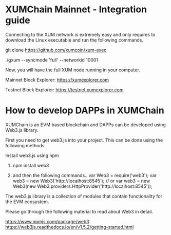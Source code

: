 # XUMChain Mainnet - Integration guide


Connecting to the XUM network is extremely easy and only requires to download the Linux executable and run the following commands.

git clone https://github.com/xumcoin/xum-exec

./gxum --syncmode 'full' --networkid 10001

Now, you will have the full XUM node running in your computer.

Mainnet Block Explorer: https://xumexplorer.com

Testnet Block Explorer: https://testnet.xumexplorer.com

# How to develop DAPPs in XUMChain

XUMChain is an EVM based blockchain and DAPPs can be developed using Web3.js library.

First you need to get web3.js into your project. This can be done using the following methods:

Install web3.js using npm 

1. npm install web3

2. and then the following commands.. 
var Web3 = require('web3');
var web3 = new Web3('http://localhost:8545');
// or
var web3 = new Web3(new Web3.providers.HttpProvider('http://localhost:8545'));


The web3.js library is a collection of modules that contain functionality for the EVM ecosystem.

Please go through the following material to read about Web3 in detail.

https://www.npmjs.com/package/web3
https://web3js.readthedocs.io/en/v1.5.2/getting-started.html





